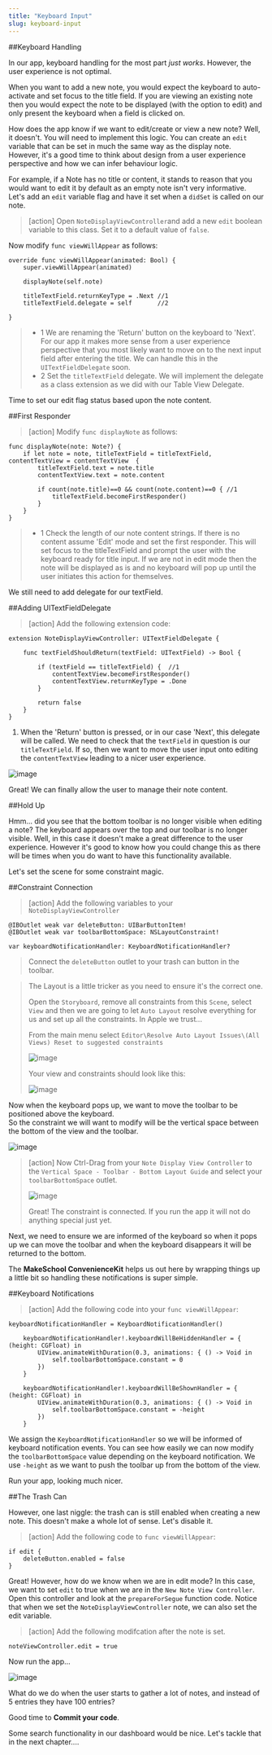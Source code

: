 ```yaml
---
title: "Keyboard Input"
slug: keyboard-input
---     
```


##Keyboard Handling

In our app, keyboard handling for the most part *just works*. However, the user experience is not optimal.

When you want to add a new note, you would expect the keyboard to auto-activate and set focus to the title field. 
If you are viewing an existing note then you would expect the note to be displayed (with the option to edit) and only present the keyboard when a field is clicked on. 

How does the app know if we want to edit/create or view a new note? Well, it doesn't. You will need to implement this logic.
You can create an `edit` variable that can be set in much the same way as the display note. However, it's a good time to think about design
from a user experience perspective and how we can infer behaviour logic.

For example, if a Note has no title or content, it stands to reason that you would want to edit it by default as an empty note isn't very informative.
Let's add an `edit` variable flag and have it set when a `didSet` is called on our note.

> [action]
> Open `NoteDisplayViewController`and add a new `edit` boolean variable to this class. Set it to a default value of `false`.
>
Now modify `func viewWillAppear` as follows:
>
	override func viewWillAppear(animated: Bool) {
        super.viewWillAppear(animated)
>        
        displayNote(self.note)
>    
        titleTextField.returnKeyType = .Next //1
        titleTextField.delegate = self       //2
>        
    }
>
> - 1 We are renaming the 'Return' button on the keyboard to 'Next'. For our app it makes more sense from a user experience perspective that you most likely
> want to move on to the next input field after entering the title.  We can handle this in the `UITextFieldDelegate` soon.
> - 2 Set the `titleTextField` delegate. We will implement the delegate as a class extension as we did with our Table View Delegate.

Time to set our edit flag status based upon the note content.

##First Responder

> [action]
> Modify `func displayNote` as follows:
>
    func displayNote(note: Note?) {
        if let note = note, titleTextField = titleTextField, contentTextView = contentTextView  {
            titleTextField.text = note.title
            contentTextView.text = note.content
>            
            if count(note.title)==0 && count(note.content)==0 { //1
                titleTextField.becomeFirstResponder()
            }
        }
    }
>    
> - 1 Check the length of our note content strings. If there is no content assume 'Edit' mode and set the first responder. This will set focus to the titleTextField
and prompt the user with the keyboard ready for title input. 
> If we are not in edit mode then the note will be displayed as is and no keyboard will pop up until the user initiates this action for themselves.
 
We still need to add delegate for our textField.

##Adding UITextFieldDelegate
 
> [action]
> Add the following extension code:
> 
    extension NoteDisplayViewController: UITextFieldDelegate {
>    
        func textFieldShouldReturn(textField: UITextField) -> Bool {
>            
            if (textField == titleTextField) {  //1
                contentTextView.becomeFirstResponder()
                contentTextView.returnKeyType = .Done
            }
>            
            return false
        }
    }
>    

1. When the 'Return' button is pressed, or in our case 'Next', this delegate will be called. We need to check that the `textField` in question is our `titleTextField`. If so, then
we want to move the user input onto editing the `contentTextView` leading to a nicer user experience.
 
![image](simulator_keyboard.png) 
 
Great! We can finally allow the user to manage their note content.

##Hold Up

Hmm... did you see that the bottom toolbar is no longer visible when editing a note? 
The keyboard appears over the top and our toolbar is no longer visible. Well, in this case it doesn't make a great difference to the user experience. However 
it's good to know how you could change this as there will be times when you do want to have this functionality available.

Let's set the scene for some constraint magic.

##Constraint Connection

> [action]
> Add the following variables to your `NoteDisplayViewController`
>
    @IBOutlet weak var deleteButton: UIBarButtonItem!
    @IBOutlet weak var toolbarBottomSpace: NSLayoutConstraint!
>
    var keyboardNotificationHandler: KeyboardNotificationHandler?
>
>
> Connect the `deleteButton` outlet to your trash can button in the toolbar.

> The Layout is a little tricker as you need to ensure it's the correct one. 
>
> Open the `Storyboard`, remove all constraints from this `Scene`, select `View` and
then we are going to let `Auto Layout` resolve everything for us and set up all the constraints. In Apple we trust...
>
> From the main menu select `Editor\Resolve Auto Layout Issues\(All Views) Reset to suggested constraints`
>
> ![image](autolayout_view_resolve.png)
>
> Your view and constraints should look like this:
> 
> ![image](constraints_view.png)

Now when the keyboard pops up, we want to move the toolbar to be positioned above the keyboard.  
So the constraint we will want to modify will be the vertical space between the bottom of the view and the toolbar.

![image](vertical_space_constraint.png)

> [action]
> Now Ctrl-Drag from your `Note Display View Controller` to the `Vertical Space - Toolbar - Bottom Layout Guide` and select your `toolbarBottomSpace` outlet.
>
> ![image](connect_constraint.png)
>
> Great! The constraint is connected. If you run the app it will not do anything special just yet.  

Next, we need to ensure we are informed of the keyboard so when it pops up we can move the toolbar and when the keyboard disappears it will be returned to the bottom.

The **MakeSchool ConvenienceKit** helps us out here by wrapping things up a little bit so handling these notifications is super simple.  

##Keyboard Notifications

> [action]
> Add the following code into your `func viewWillAppear`:
>
    keyboardNotificationHandler = KeyboardNotificationHandler()
>        
        keyboardNotificationHandler!.keyboardWillBeHiddenHandler = { (height: CGFloat) in
            UIView.animateWithDuration(0.3, animations: { () -> Void in
                self.toolbarBottomSpace.constant = 0
            })
        }
>        
        keyboardNotificationHandler!.keyboardWillBeShownHandler = { (height: CGFloat) in
            UIView.animateWithDuration(0.3, animations: { () -> Void in
                self.toolbarBottomSpace.constant = -height
            })
        }
>
        
We assign the `KeyboardNotificationHandler` so we will be informed of keyboard notification events.  You can see how easily we can now modify the `toolbarBottomSpace` value depending
on the keyboard notification.  We use `-height` as we want to push the toolbar up from the bottom of the view.

Run your app, looking much nicer.

##The Trash Can

However, one last niggle: the trash can is still enabled when creating a new note. This doesn't make a whole lot of sense. Let's disable it.  

> [action]
> Add the following code to `func viewWillAppear`:
>
    if edit {
        deleteButton.enabled = false
    }
>

Great! However, how do we know when we are in edit mode?  In this case, we want to set `edit` to true when we are in the `New Note View Controller`.
Open this controller and look at the `prepareForSegue` function code. 
Notice that when we set the `NoteDisplayViewController` note, we can also set the edit variable. 

> [action]
> Add the following modifcation after the note is set.
>    
    noteViewController.edit = true
>

Now run the app...

![image](trash_can.png)

What do we do when the user starts to gather a lot of notes, and instead of 5 entries they have 100 entries?

Good time to **Commit your code**.

Some search functionality in our dashboard would be nice.  Let's tackle that in the next chapter....
